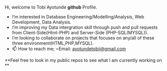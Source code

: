 Hi, welcome to Tobi Ayotunde **github** Profile.
-  I’m interested in Database Engineering/Modelling/Analysis, Web Development, Data Analysis.
-  I’m improving my Data intergration skill through push and pull requests from Client-Side(Html-PHP) and Server-Side (PHP-SQL(MYSQL)).
- I’m looking to collaborate on projects that focuses on any/all of these three environment(HTML,PHP,MYSQL).
- 📫 How to reach me; ~Email: ayotundetobij@gmail.com

**Feel free to look in my public repos to see what I am currently working on **
<!---
Tolero2/Tolero2 is a ✨ special ✨ repository because its `README.md` (this file) appears on your GitHub profile.
You can click the Preview link to take a look at your changes.
--->
